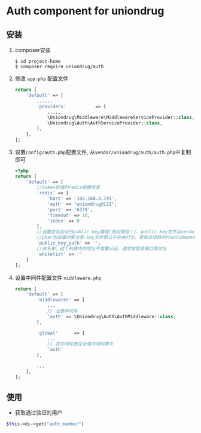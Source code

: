 # Auth component for uniondrug

## 安装
1. composer安装
    ```shell
    $ cd project-home
    $ composer require uniondrug/auth
    ```
1. 修改 `app.php` 配置文件
    ```php
    return [
        'default' => [
            ......
            'providers'           => [
                ......
                \Uniondrug\Middleware\MiddlewareServiceProvider::class,
                \Uniondrug\Auth\AuthServiceProvider::class,
            ],
        ],
    ];
    ```
1. 设置`config/auth.php`配置文件, 从`vendor/uniondrug/auth/auth.php`中复制即可
    ```php
    <?php
    return [
        'default' => [
            //token存储的redis链接信息
            'redis' => [
                'host' => '192.168.3.193',
                'auth' => "uniondrug@123",
                'port' => '6379',
                'timeout' => 10,
                'index' => 0
            ],
            //设置签名验证的public key路径(绝对路径！)，public key文件从vendor/uniondrug/auth/public.key中复制即可
            //phar包部署时要注意.key文件默认不会被打包，要修改项目的PharCommand.php文件！！！
            'public_key_path' => '',
            //白名单，这个列表内的地址不需要认证，通常放登录接口等地址
            'whitelist' => ''
        ]
    ];
    ```
1. 设置中间件配置文件 `middleware.php` 
    ```php
    return [
        'default' => [
            'middlewares' => [
                ...
                // 注册中间件
                'auth' => \Uniondrug\Auth\AuthMiddleware::class,
            ],
    
            'global'      => [
                ...
                // 将中间件放在全局中间列表中
                'auth'
            ],
    
            ...
        ],
    ];
    ```
## 使用
* 获取通过验证的用户
```php
$this->di->get("auth_member")
```